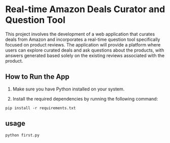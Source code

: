 # Real-time Amazon Deals Curator and Question Tool

This project involves the development of a web application that curates deals from Amazon and incorporates a real-time question tool specifically focused on product reviews. The application will provide a platform where users can explore curated deals and ask questions about the products, with answers generated based solely on the existing reviews associated with the product.

## How to Run the App

1. Make sure you have Python installed on your system.

2. Install the required dependencies by running the following command:

`pip install -r requirements.txt`
## usage
`python first.py`

